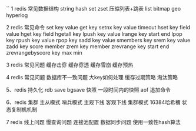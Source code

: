 ``
1 redis 常见数据结构
string
hash
set
zset 压缩列表+跳表
list
bitmap
geo
hyperlog


2 redis 常见命令
set key value
get key
setnx key value timeout
hset key field value
hget key field
hgetall key
lpush key value
lrange key start end
lpop key
rpush key value
rpop key
sadd key value
smembers key
srem key value
zadd key score member
zrem key member
zrevrange key start end
zrevrangebyscore key max min

3 redis 常见问题
缓存击穿
缓存穿透
缓存雪崩
缓存预热

4 redis 常见问题
数据库不一致问题
大key如何处理
缓存过期策略
淘汰策略

5、redis 持久化
rdb save bgsave 快照 一段时间内的快照
aof 追加命令

6、redis 集群
主从模式
哨兵模式 主观下线 客观下线
集群模式 16384哈希槽
状态复制机机制

7 redis 线上问题
慢查询问题
连接池配置
数据同步问题 使用一致性hash算法



